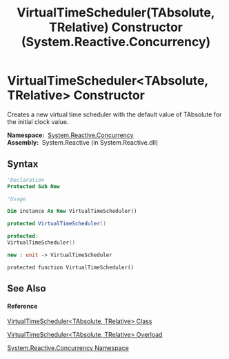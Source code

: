 ﻿---
title: VirtualTimeScheduler(TAbsolute, TRelative) Constructor  (System.Reactive.Concurrency)
TOCTitle: VirtualTimeScheduler(TAbsolute, TRelative) Constructor
ms:assetid: M:System.Reactive.Concurrency.VirtualTimeScheduler`2.#ctor
ms:mtpsurl: https://msdn.microsoft.com/en-us/library/Hh211940(v=VS.103)
ms:contentKeyID: 36069641
ms.date: 06/28/2011
mtps_version: v=VS.103
dev_langs:
- vb
- csharp
- c++
- fsharp
- jscript
---

# VirtualTimeScheduler\<TAbsolute, TRelative\> Constructor

Creates a new virtual time scheduler with the default value of TAbsolute for the initial clock value.

**Namespace:**  [System.Reactive.Concurrency](hh229042\(v=vs.103\).md)  
**Assembly:**  System.Reactive (in System.Reactive.dll)

## Syntax

``` vb
'Declaration
Protected Sub New
```

``` vb
'Usage

Dim instance As New VirtualTimeScheduler()
```

``` csharp
protected VirtualTimeScheduler()
```

``` c++
protected:
VirtualTimeScheduler()
```

``` fsharp
new : unit -> VirtualTimeScheduler
```

``` jscript
protected function VirtualTimeScheduler()
```

## See Also

#### Reference

[VirtualTimeScheduler\<TAbsolute, TRelative\> Class](hh229068\(v=vs.103\).md)

[VirtualTimeScheduler\<TAbsolute, TRelative\> Overload](hh229540\(v=vs.103\).md)

[System.Reactive.Concurrency Namespace](hh229042\(v=vs.103\).md)

